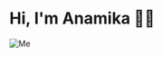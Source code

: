 # Hi, I'm Anamika 👋:information_desk_person: 

![Me](https://user-images.githubusercontent.com/78593368/119221729-4666a380-bb0e-11eb-9717-f7fadeb8cdaf.png)




<!--
**Ana1601-code/Ana1601-code** is a ✨ _special_ ✨ repository because its `README.md` (this file) appears on your GitHub profile.

Here are some ideas to get you started:

- 🔭 I’m currently working on ...
- 🌱 I’m currently learning ...
- 👯 I’m looking to collaborate on ...
- 🤔 I’m looking for help with ...
- 💬 Ask me about ...
- 📫 How to reach me: ...
- 😄 Pronouns: ...
- ⚡ Fun fact: ...
-->
